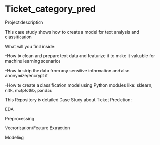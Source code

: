 # Ticket_category_pred

Project description

This case study shows how to create a model for text analysis and classification 

What will you find inside:

-How to clean and prepare text data and featurize it to make it valuable for machine learning scenarios

-How to strip the data from any sensitive information and also anonymize/encrypt it

-How to create a classification model using Python modules like: sklearn, nltk, matplotlib, pandas



This Repository is detailed Case Study about Ticket Prediction:


EDA


Preprocessing


Vectorization/Feature Extraction


Modeling
